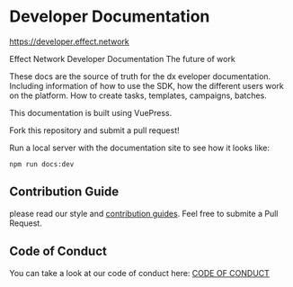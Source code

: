# Developer Documentation

https://developer.effect.network

Effect Network Developer Documentation
The future of work

These docs are the source of truth for the dx eveloper documentation. 
Including information of how to use the SDK, how the different users work on the platform. 
How to create tasks, templates, campaigns, batches. 

This documentation is built using VuePress. 

Fork this repository and submit a pull request!

Run a local server with the documentation site to see how it looks like:
```
npm run docs:dev
```


## Contribution Guide
please read our style and [contribution guides](.github/CONTRIBUTING.md). 
Feel free to submite a Pull Request.

## Code of Conduct

You can take a look at our code of conduct here: [CODE OF
CONDUCT](.github/CODE_OF_CONDUCT.md)
